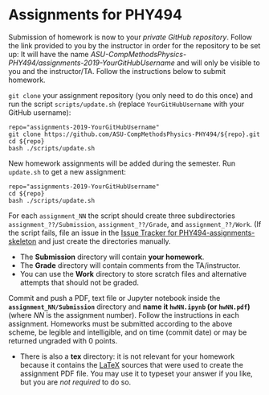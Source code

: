 # Assignments for PHY494


Submission of homework is now to your *private GitHub
repository*. Follow the link provided to you by the instructor in
order for the repository to be set up: It will have the name
*ASU-CompMethodsPhysics-PHY494/assignments-2019-YourGitHubUsername*
and will only be visible to you and the instructor/TA. Follow the
instructions below to submit homework.

`git clone` your assignment repository (you only need to do this once)
and run the script `scripts/update.sh` (replace `YourGitHubUsername`
with your GitHub username):
```
repo="assignments-2019-YourGitHubUsername"
git clone https://github.com/ASU-CompMethodsPhysics-PHY494/${repo}.git
cd ${repo}
bash ./scripts/update.sh 
```

New homework assignments will be added during the semester. Run
`update.sh` to get a new assignment:
```
repo="assignments-2019-YourGitHubUsername"
cd ${repo}
bash ./scripts/update.sh 
```

For each `assignment_NN` the script should create three subdirectories
`assignment_??/Submission`, `assignment_??/Grade`, and
`assignment_??/Work`. (If the script fails, file an issue in the
[Issue Tracker for
PHY494-assignments-skeleton](https://github.com/ASU-CompMethodsPhysics-PHY494/PHY494-assignments-skeleton/issues)
and just create the directories manually.

* The **Submission** directory will contain **your homework**.
* The **Grade** directory will contain comments from the
  TA/instructor.
* You can use the **Work** directory to store scratch files and
  alternative attempts that should not be graded.

Commit and push a PDF, text file or Jupyter notebook inside the
**`assignment_NN/Submission`** directory and **name it `hwNN.ipynb`
(or `hwNN.pdf`)** (where *NN* is the assignment number).  Follow the
instructions in each assignment. Homeworks must be submitted according
to the above scheme, be legible and intelligible, and on time (commit
date) or may be returned ungraded with 0 points.

* There is also a **tex** directory: it is not relevant for your
  homework because it contains the
  [LaTeX](https://www.latex-project.org/) sources that were used to
  create the assignment PDF file. You may use it to typeset your
  answer if you like, but you are *not required* to do so.



